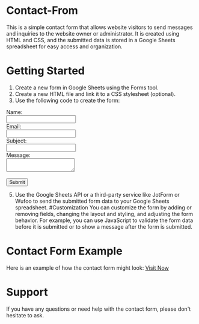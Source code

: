 # Contact-From
This is a simple contact form that allows website visitors to send messages and inquiries to the website owner or administrator. It is created using HTML and CSS, and the submitted data is stored in a Google Sheets spreadsheet for easy access and organization.

# Getting Started
1. Create a new form in Google Sheets using the Forms tool.
2. Create a new HTML file and link it to a CSS stylesheet (optional).
3. Use the following code to create the form:
<form id="contact-form" method="post" action="">
  <label for="name">Name:</label><br>
  <input type="text" id="name" name="name"><br>
  <label for="email">Email:</label><br>
  <input type="email" id="email" name="email"><br>
  <label for="subject">Subject:</label><br>
  <input type="text" id="subject" name="subject"><br>
  <label for="message">Message:</label><br>
  <textarea id="message" name="message"></textarea><br><br>
  <input type="submit" value="Submit">
</form> 


5. Use the Google Sheets API or a third-party service like JotForm or Wufoo to send the submitted form data to your Google Sheets spreadsheet.
#Customization
You can customize the form by adding or removing fields, changing the layout and styling, and adjusting the form behavior. For example, you can use JavaScript to validate the form data before it is submitted or to show a message after the form is submitted.

# Contact Form Example
Here is an example of how the contact form might look: [Visit Now](https://contact-from.vercel.app/)


# Support
If you have any questions or need help with the contact form, please don't hesitate to ask.

